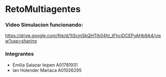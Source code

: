 # RetoMultiagentes

### Video Simulacion funcionando: 
https://drive.google.com/file/d/1tScmSkQHTlh04ht_tFhcjDCEPyAHb9A4/view?usp=sharing

### Integrantes
- Emilia Salazar leipen A01781931
- Ian Holender Mariaca A01026295

